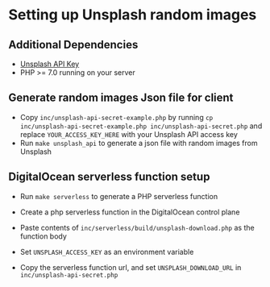 # Setting up Unsplash random images

## Additional Dependencies

* [Unsplash API Key](https://unsplash.com/developers)
* PHP >= 7.0 running on your server

## Generate random images Json file for client

* Copy `inc/unsplash-api-secret-example.php` by running `cp inc/unsplash-api-secret-example.php inc/unsplash-api-secret.php` and replace `YOUR_ACCESS_KEY_HERE` with your Unsplash API access key
* Run `make unsplash_api` to generate a json file with random images from Unsplash

## DigitalOcean serverless function setup

* Run `make serverless` to generate a PHP serverless function

* Create a php serverless function in the DigitalOcean control plane

* Paste contents of `inc/serverless/build/unsplash-download.php` as the function body

* Set `UNSPLASH_ACCESS_KEY` as an environment variable

* Copy the serverless function url, and set `UNSPLASH_DOWNLOAD_URL` in `inc/unsplash-api-secret.php`